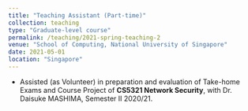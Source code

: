 ```yaml
---
title: "Teaching Assistant (Part-time)"
collection: teaching
type: "Graduate-level course"
permalink: /teaching/2021-spring-teaching-2
venue: "School of Computing, National University of Singapore"
date: 2021-05-01
location: "Singapore"
---
```


<ul>
<li> Assisted (as Volunteer) in preparation and evaluation of Take-home Exams and Course Project of <b>CS5321 Network Security</b>, with Dr. Daisuke MASHIMA, Semester II 2020/21.</li>
</ul>
